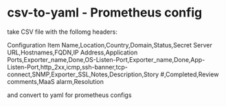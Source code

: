# csv-to-yaml - Prometheus config

take CSV file with the follomg headers:

Configuration Item Name,Location,Country,Domain,Status,Secret Server URL,Hostnames,FQDN,IP Address,Application Ports,Exporter_name,Done,OS-Listen-Port,Exporter_name,Done,App-Listen-Port,http_2xx,icmp,ssh-banner,tcp-connect,SNMP,Exporter_SSL,Notes,Description,Story #,Completed,Review comments,MaaS alarm,Resolution

and convert to yaml for prometheus configs
